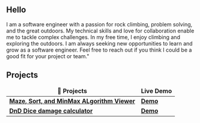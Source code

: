 ## Hello

I am a software engineer with a passion for rock climbing, problem solving, and the great outdoors. My technical skills and love for collaboration enable me to tackle complex challenges. In my free time, I enjoy climbing and exploring the outdoors. I am always seeking new opportunities to learn and grow as a software engineer. Feel free to reach out if you think I could be a good fit for your project or team."

## Projects

<table>
  <thead align="center">
    <tr border: none;>
      <td><b>🎁 Projects</b></td>
      <td><b> Live Demo</b></td>
    </tr>
  </thead>
  <tbody>
    <tr>
      <td><a href="https://github.com/Gravender/AiGames"><b>Maze, Sort, and MinMax ALgorithm Viewer</b></a></td>
      <td><a href="https://gravender.github.io/AiGames/"><b>Demo</b></a></td>
    </tr>
	  <tr>
      <td><a href="https://github.com/Gravender/dnddice"><b>DnD Dice damage calculator</b></a></td>
      <td><a href="https://gravender.github.io/dnddice/"><b>Demo</b></a></td>
      </tr>
  </tbody>
</table>

<!---
Gravender/Gravender is a ✨ special ✨ repository because its `README.md` (this file) appears on your GitHub profile.
You can click the Preview link to take a look at your changes.
--->
